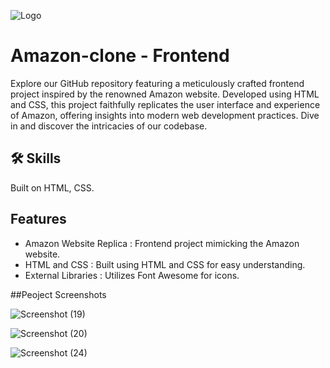 
![Logo](https://images.crowdspring.com/blog/wp-content/uploads/2023/07/03162944/amazon-logo-1.png)

# Amazon-clone - Frontend
Explore our GitHub repository featuring a meticulously crafted frontend project inspired by the renowned Amazon website. Developed using HTML and CSS, this project faithfully replicates the user interface and experience of Amazon, offering insights into modern web development practices. Dive in and discover the intricacies of our codebase.

## 🛠 Skills
Built on HTML, CSS.

## Features

- Amazon Website Replica : Frontend project mimicking the Amazon website.
- HTML and CSS : Built using HTML and CSS for easy understanding.
- External Libraries : Utilizes Font Awesome for icons.

##Peoject Screenshots

![Screenshot (19)](https://github.com/Chandu-d-coder/Amazon-clone---Frontend/assets/144380893/e98a6ad6-a95f-4b3b-8727-f7b546c569b3)


![Screenshot (20)](https://github.com/Chandu-d-coder/Amazon-clone---Frontend/assets/144380893/f1635a2c-e436-4b32-8a0a-1d25ae71fd82)


![Screenshot (24)](https://github.com/Chandu-d-coder/Amazon-clone---Frontend/assets/144380893/410674ef-8a00-4ecd-abbc-ad5cbefc9604)
